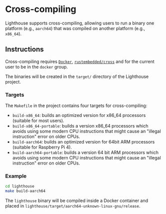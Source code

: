 # Cross-compiling

Lighthouse supports cross-compiling, allowing users to run a binary one
platform (e.g., `aarch64`) that was compiled on another platform (e.g.,
`x86_64`).


## Instructions

Cross-compiling requires [`Docker`](https://docs.docker.com/engine/install/),
[`rustembedded/cross`](https://github.com/rust-embedded/cross) and for the
current user to be in the `docker` group.

The binaries will be created in the `target/` directory of the Lighthouse
project.

### Targets

The `Makefile` in the project contains four targets for cross-compiling:

- `build-x86_64`: builds an optimized version for x86_64 processors (suitable
	for most users).
- `build-x86_64-portable`: builds a version x86_64 processors which avoids
	using some modern CPU instructions that might cause an "illegal
	instruction" error on older CPUs.
- `build-aarch64`: builds an optimized version for 64bit ARM processors
	(suitable for Raspberry Pi 4).
- `build-aarch64-portable`: builds a version 64 bit ARM processors which avoids
	using some modern CPU instructions that might cause an "illegal
	instruction" error on older CPUs.


### Example

```bash
cd lighthouse
make build-aarch64
```

The `lighthouse` binary will be compiled inside a Docker container and placed
in `lighthouse/target/aarch64-unknown-linux-gnu/release`.
